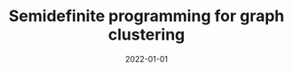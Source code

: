 ---
title: Semidefinite programming for graph clustering
summary: During my master thesis, I researched convex relaxation techniques to make the graph-cut problem(NP-hard) computationally feasible while keeping high performance. This problem has direct applications in graph community detection 
tags:
  - Math
date: 2022-01-01
# external_link: uploads/sdp-clustering.pdf
external_link: https://slides.com/arturoarranz/deck
---